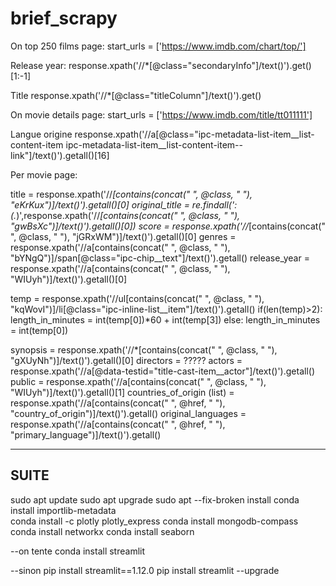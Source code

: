 # brief_scrapy

On top 250 films page:
	start_urls = ['https://www.imdb.com/chart/top/']

Release year:
	response.xpath('//*[@class="secondaryInfo"]/text()').get()[1:-1]

Title
	response.xpath('//*[@class="titleColumn"]/text()').get()

On movie details page:
	start_urls = ['https://www.imdb.com/title/tt011111']
	
Langue origine
	response.xpath('//a[@class="ipc-metadata-list-item__list-content-item ipc-metadata-list-item__list-content-item--link"]/text()').getall()[16]

Per movie page:

title = response.xpath('//*[contains(concat(" ", @class, " "), "eKrKux")]/text()').getall()[0]
original_title = re.findall(': (.*)',response.xpath('//*[contains(concat(" ", @class, " "), "gwBsXc")]/text()').getall()[0])
score = response.xpath('//*[contains(concat(" ", @class, " "), "jGRxWM")]/text()').getall()[0]
genres = response.xpath('//a[contains(concat(" ", @class, " "), "bYNgQ")]/span[@class="ipc-chip__text"]/text()').getall()
release_year = response.xpath('//a[contains(concat(" ", @class, " "), "WIUyh")]/text()').getall()[0]

temp = response.xpath('//ul[contains(concat(" ", @class, " "), "kqWovI")]/li[@class="ipc-inline-list__item"]/text()').getall()
        if(len(temp)>2):
            length_in_minutes = int(temp[0])*60 + int(temp[3])
        else:
            length_in_minutes = int(temp[0])

synopsis = response.xpath('//*[contains(concat(" ", @class, " "), "gXUyNh")]/text()').getall()[0]
directors = ?????
actors = response.xpath('//a[@data-testid="title-cast-item__actor"]/text()').getall()
public = response.xpath('//a[contains(concat(" ", @class, " "), "WIUyh")]/text()').getall()[1]
countries_of_origin (list) = response.xpath('//a[contains(concat(" ", @href, " "), "country_of_origin")]/text()').getall()
original_languages = response.xpath('//a[contains(concat(" ", @href, " "), "primary_language")]/text()').getall()


-----
SUITE
-----

sudo apt update
sudo apt upgrade
sudo apt --fix-broken install
conda install importlib-metadata  
conda install -c plotly plotly_express
conda install mongodb-compass
conda install networkx
conda install seaborn

--on tente
conda install streamlit

--sinon
pip install streamlit==1.12.0
pip install streamlit --upgrade